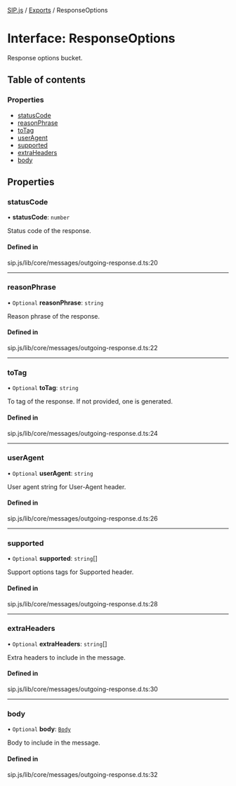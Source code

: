 [SIP.js](../README.md) / [Exports](../modules.md) / ResponseOptions

# Interface: ResponseOptions

Response options bucket.

## Table of contents

### Properties

- [statusCode](ResponseOptions.md#statuscode)
- [reasonPhrase](ResponseOptions.md#reasonphrase)
- [toTag](ResponseOptions.md#totag)
- [userAgent](ResponseOptions.md#useragent)
- [supported](ResponseOptions.md#supported)
- [extraHeaders](ResponseOptions.md#extraheaders)
- [body](ResponseOptions.md#body)

## Properties

### statusCode

• **statusCode**: `number`

Status code of the response.

#### Defined in

sip.js/lib/core/messages/outgoing-response.d.ts:20

___

### reasonPhrase

• `Optional` **reasonPhrase**: `string`

Reason phrase of the response.

#### Defined in

sip.js/lib/core/messages/outgoing-response.d.ts:22

___

### toTag

• `Optional` **toTag**: `string`

To tag of the response. If not provided, one is generated.

#### Defined in

sip.js/lib/core/messages/outgoing-response.d.ts:24

___

### userAgent

• `Optional` **userAgent**: `string`

User agent string for User-Agent header.

#### Defined in

sip.js/lib/core/messages/outgoing-response.d.ts:26

___

### supported

• `Optional` **supported**: `string`[]

Support options tags for Supported header.

#### Defined in

sip.js/lib/core/messages/outgoing-response.d.ts:28

___

### extraHeaders

• `Optional` **extraHeaders**: `string`[]

Extra headers to include in the message.

#### Defined in

sip.js/lib/core/messages/outgoing-response.d.ts:30

___

### body

• `Optional` **body**: [`Body`](Body.md)

Body to include in the message.

#### Defined in

sip.js/lib/core/messages/outgoing-response.d.ts:32
